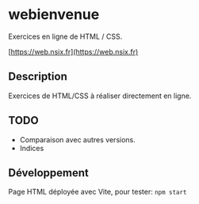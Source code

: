 # webienvenue

Exercices en ligne de HTML / CSS.

[https://web.nsix.fr](https://web.nsix.fr)

## Description

Exercices de HTML/CSS à réaliser directement en ligne.

## TODO

 * Comparaison avec autres versions.
 * Indices

## Développement

Page HTML déployée avec Vite, pour tester: `npm start`
